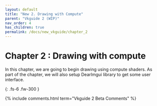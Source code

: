 ---layout: defaulttitle: "New 2. Drawing with Compute"parent: "Vkguide 2 (WIP)"nav_order: 4has_children: truepermalink: /docs/new_vkguide/chapter_2---# Chapter 2 : Drawing with computeIn this chapter, we are going to begin drawing using compute shaders. As part of the chapter, we will also setup DearImgui library to get some user interface.{: .fs-6 .fw-300 }{% include comments.html term="Vkguide 2 Beta Comments" %}